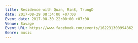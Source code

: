 ```yaml
---
title: Residence with Quan, Min8, TrungD
date: 2017-08-29 08:34:00 +07:00
Event date: 2017-08-30 22:00:00 +07:00
Venue: Savage
Event URL: https://www.facebook.com/events/162231300994862
Genre: music
---
```


